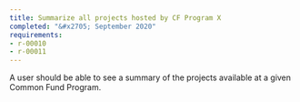 ```yaml
---
title: Summarize all projects hosted by CF Program X
completed: "&#x2705; September 2020"
requirements:
- r-00010
- r-00011
---
```


A user should be able to see a summary of the projects available at a given Common Fund Program.
